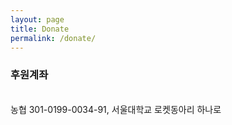 ```yaml
---
layout: page
title: Donate
permalink: /donate/
---
```


### 후원계좌
<br/>농협 301-0199-0034-91, 서울대학교 로켓동아리 하나로

